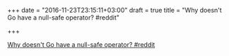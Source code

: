 +++
date = "2016-11-23T23:15:11+03:00"
draft = true
title = "Why doesn't Go have a null-safe operator?  #reddit"

+++

<p><a href="https://t.co/eQAx1SLS3P">Why doesn't Go have a null-safe operator?  #reddit</a></p>
